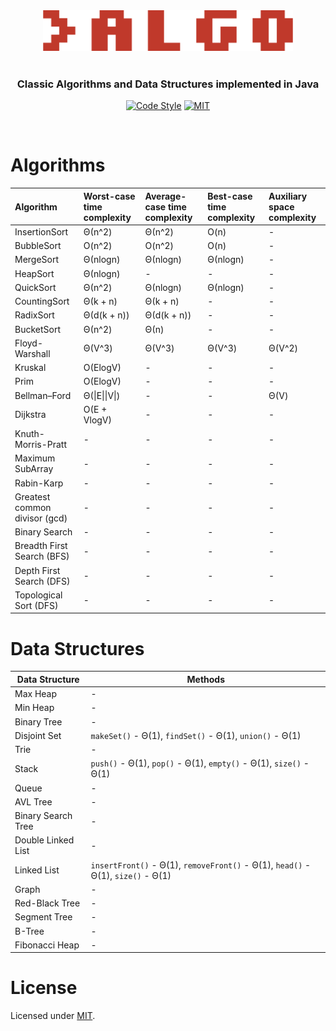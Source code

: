 <div align="center">
<img src="https://github.com/alexprut/Algo/raw/master/src/main/resources/logo.png" width="400" height="auto"/>

<br />
<br />

<h3>Classic Algorithms and Data Structures implemented in Java</h3>

[![Code Style](https://img.shields.io/badge/code%20style-google-green.svg?style=flat-square)](https://google.github.io/styleguide/javaguide.html)
[![MIT](https://img.shields.io/dub/l/vibe-d.svg)](https://github.com/alexprut/Algo/blob/master/LICENSE)

</div>
<br />

Algorithms
==========

|Algorithm|Worst-case time complexity|Average-case time complexity|Best-case time complexity|Auxiliary space complexity|
|:---|:---|:---|:---|:---|
|InsertionSort|Θ(n^2)|Θ(n^2)|O(n)|-|
|BubbleSort|O(n^2)|O(n^2)|O(n)|-|
|MergeSort|Θ(nlogn)|Θ(nlogn)|Θ(nlogn)|-|
|HeapSort|Θ(nlogn)|-|-|-|
|QuickSort|Θ(n^2)|Θ(nlogn)|Θ(nlogn)|-|
|CountingSort|Θ(k + n)|Θ(k + n)|-|-|
|RadixSort|Θ(d(k + n))|Θ(d(k + n))|-|-|
|BucketSort|Θ(n^2)|Θ(n)|-|-|
|Floyd-Warshall|Θ(V^3)|Θ(V^3)|Θ(V^3)|Θ(V^2)|
|Kruskal|O(ElogV)|-|-|-|
|Prim|O(ElogV)|-|-|-|
|Bellman–Ford|Θ(\|E\|\|V\|)|-|-|Θ(V)|
|Dijkstra|O(E + VlogV)|-|-|-|
|Knuth-Morris-Pratt|-|-|-|-|
|Maximum SubArray|-|-|-|-|
|Rabin-Karp|-|-|-|-|
|Greatest common divisor (gcd)|-|-|-|-|
|Binary Search|-|-|-|-|
|Breadth First Search (BFS)|-|-|-|-|
|Depth First Search (DFS)|-|-|-|-|
|Topological Sort (DFS)|-|-|-|-|

Data Structures
===============
|Data Structure|Methods|
|--------------|-------|
|Max Heap|-|
|Min Heap|-|
|Binary Tree|-|
|Disjoint Set|```makeSet()``` - Θ(1), ```findSet()``` - Θ(1), ```union()``` - Θ(1)|
|Trie|-|
|Stack|```push()``` - Θ(1), ```pop()``` - Θ(1), ```empty()``` - Θ(1), ```size()``` - Θ(1)|
|Queue|-|
|AVL Tree|-|
|Binary Search Tree|-|
|Double Linked List|-|
|Linked List|```insertFront()``` - Θ(1), ```removeFront()``` - Θ(1), ```head()``` - Θ(1), ```size()``` - Θ(1)|
|Graph|-|
|Red-Black Tree|-|
|Segment Tree|-|
|B-Tree|-|
|Fibonacci Heap|-|

License
=======
Licensed under [MIT](https://github.com/alexprut/Algo/blob/master/LICENSE).